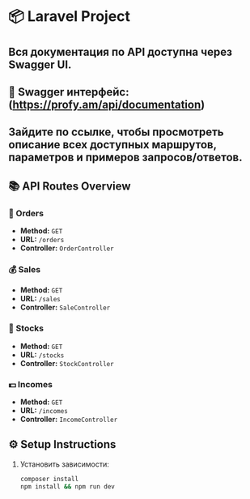 # 📦 Laravel Project
## Вся документация по API доступна через Swagger UI.

## 🔗 Swagger интерфейс: (https://profy.am/api/documentation)

## Зайдите по ссылке, чтобы просмотреть описание всех доступных маршрутов, параметров и примеров запросов/ответов.

## 📚 API Routes Overview

### 🛒 Orders
- **Method:** `GET`
- **URL:** `/orders`
- **Controller:** `OrderController`

### 💰 Sales
- **Method:** `GET`
- **URL:** `/sales`
- **Controller:** `SaleController`

### 🏪 Stocks
- **Method:** `GET`
- **URL:** `/stocks`
- **Controller:** `StockController`

### 💵 Incomes
- **Method:** `GET`
- **URL:** `/incomes`
- **Controller:** `IncomeController`

## ⚙️ Setup Instructions

1. Установить зависимости:
   ```bash
   composer install
   npm install && npm run dev
